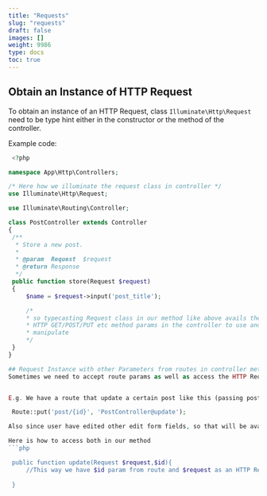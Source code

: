 ```yaml
---
title: "Requests"
slug: "requests"
draft: false
images: []
weight: 9986
type: docs
toc: true
---
```


## Obtain an Instance of HTTP Request
To obtain an instance of an HTTP Request, class `Illuminate\Http\Request` need to be type hint either in the constructor or the method of the controller. 

Example code: 

   ```php
    <?php

namespace App\Http\Controllers;

/* Here how we illuminate the request class in controller */
use Illuminate\Http\Request; 

use Illuminate\Routing\Controller;

class PostController extends Controller
{
    /**
     * Store a new post.
     *
     * @param  Request  $request
     * @return Response
     */
    public function store(Request $request)
    {
        $name = $request->input('post_title');

        /*
        * so typecasting Request class in our method like above avails the
        * HTTP GET/POST/PUT etc method params in the controller to use and 
        * manipulate
        */
    }
}

## Request Instance with other Parameters from routes in controller method
Sometimes we need to accept route params as well as access the HTTP Request params. We can still type hint the Requests class in laravel controller and achieve that as explained below


E.g. We have a route that update a certain post like this (passing post id i route )

    Route::put('post/{id}', 'PostController@update');

Also since user have edited other edit form fields, so that will be available in HTTP Request

Here is how to access both in our method
```php

    public function update(Request $request,$id){
        //This way we have $id param from route and $request as an HTTP Request object
        
    }




